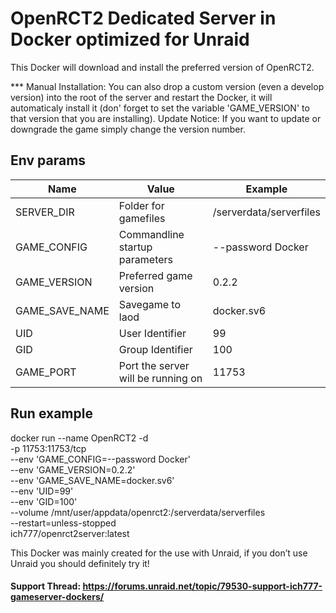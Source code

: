 # OpenRCT2 Dedicated Server in Docker optimized for Unraid

This Docker will download and install the preferred version of OpenRCT2.

*** Manual Installation: You can also drop a custom version (even a develop version) into the root of the server and restart the Docker, it will automaticaly install it (don' forget to set the variable 'GAME_VERSION' to that version that you are installing).
Update Notice: If you want to update or downgrade the game simply change the version number.

## Env params

| Name | Value | Example |
| --- | --- | --- |
| SERVER_DIR | Folder for gamefiles | /serverdata/serverfiles |
| GAME_CONFIG | Commandline startup parameters | --password Docker |
| GAME_VERSION | Preferred game version | 0.2.2 |
| GAME_SAVE_NAME | Savegame to laod | docker.sv6 |
| UID | User Identifier | 99 |
| GID | Group Identifier | 100 |
| GAME_PORT | Port the server will be running on | 11753 |


## Run example

docker run --name OpenRCT2 -d \
    -p 11753:11753/tcp \
    --env 'GAME_CONFIG=--password Docker' \
    --env 'GAME_VERSION=0.2.2' \
    --env 'GAME_SAVE_NAME=docker.sv6' \
    --env 'UID=99' \
    --env 'GID=100' \
    --volume /mnt/user/appdata/openrct2:/serverdata/serverfiles \
    --restart=unless-stopped \
    ich777/openrct2server:latest

This Docker was mainly created for the use with Unraid, if you don’t use Unraid you should definitely try it!

#### Support Thread: https://forums.unraid.net/topic/79530-support-ich777-gameserver-dockers/